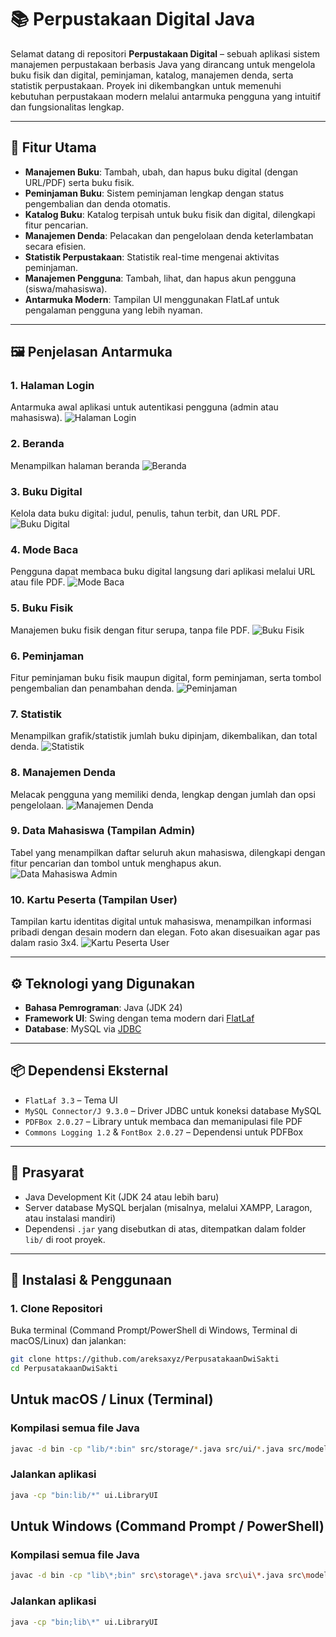 # 📚 Perpustakaan Digital Java

Selamat datang di repositori **Perpustakaan Digital** – sebuah aplikasi sistem manajemen perpustakaan berbasis Java yang dirancang untuk mengelola buku fisik dan digital, peminjaman, katalog, manajemen denda, serta statistik perpustakaan. Proyek ini dikembangkan untuk memenuhi kebutuhan perpustakaan modern melalui antarmuka pengguna yang intuitif dan fungsionalitas lengkap.

---

## 🎯 Fitur Utama

* **Manajemen Buku**: Tambah, ubah, dan hapus buku digital (dengan URL/PDF) serta buku fisik.
* **Peminjaman Buku**: Sistem peminjaman lengkap dengan status pengembalian dan denda otomatis.
* **Katalog Buku**: Katalog terpisah untuk buku fisik dan digital, dilengkapi fitur pencarian.
* **Manajemen Denda**: Pelacakan dan pengelolaan denda keterlambatan secara efisien.
* **Statistik Perpustakaan**: Statistik real-time mengenai aktivitas peminjaman.
* **Manajemen Pengguna**: Tambah, lihat, dan hapus akun pengguna (siswa/mahasiswa).
* **Antarmuka Modern**: Tampilan UI menggunakan FlatLaf untuk pengalaman pengguna yang lebih nyaman.

---

## 🖼️ Penjelasan Antarmuka

### 1. Halaman Login
Antarmuka awal aplikasi untuk autentikasi pengguna (admin atau mahasiswa).
![Halaman Login](tampilan/halamanlogin.png)

### 2. Beranda
Menampilkan halaman beranda
![Beranda](tampilan/beranda.png)

### 3. Buku Digital
Kelola data buku digital: judul, penulis, tahun terbit, dan URL PDF.
![Buku Digital](tampilan/bukudigital.png)

### 4. Mode Baca
Pengguna dapat membaca buku digital langsung dari aplikasi melalui URL atau file PDF.
![Mode Baca](tampilan/modebaca.png)

### 5. Buku Fisik
Manajemen buku fisik dengan fitur serupa, tanpa file PDF.
![Buku Fisik](tampilan/bukufisik.png)

### 6. Peminjaman
Fitur peminjaman buku fisik maupun digital, form peminjaman, serta tombol pengembalian dan penambahan denda.
![Peminjaman](tampilan/peminjaman.png)

### 7. Statistik
Menampilkan grafik/statistik jumlah buku dipinjam, dikembalikan, dan total denda.
![Statistik](tampilan/riwayat.png)

### 8. Manajemen Denda
Melacak pengguna yang memiliki denda, lengkap dengan jumlah dan opsi pengelolaan.
![Manajemen Denda](tampilan/denda.png)

### 9. Data Mahasiswa (Tampilan Admin)
Tabel yang menampilkan daftar seluruh akun mahasiswa, dilengkapi dengan fitur pencarian dan tombol untuk menghapus akun.
![Data Mahasiswa Admin](tampilan/datamahasiswa.png)

### 10. Kartu Peserta (Tampilan User)
Tampilan kartu identitas digital untuk mahasiswa, menampilkan informasi pribadi dengan desain modern dan elegan. Foto akan disesuaikan agar pas dalam rasio 3x4.
![Kartu Peserta User](tampilan/kartupeserta.png)

---

## ⚙️ Teknologi yang Digunakan

* **Bahasa Pemrograman**: Java (JDK 24)
* **Framework UI**: Swing dengan tema modern dari [FlatLaf](https://www.formdev.com/flatlaf/)
* **Database**: MySQL via [JDBC](https://dev.mysql.com/downloads/connector/j/)

---

## 📦 Dependensi Eksternal

* `FlatLaf 3.3` – Tema UI
* `MySQL Connector/J 9.3.0` – Driver JDBC untuk koneksi database MySQL
* `PDFBox 2.0.27` – Library untuk membaca dan memanipulasi file PDF
* `Commons Logging 1.2` & `FontBox 2.0.27` – Dependensi untuk PDFBox

---

## 🔧 Prasyarat

* Java Development Kit (JDK 24 atau lebih baru)
* Server database MySQL berjalan (misalnya, melalui XAMPP, Laragon, atau instalasi mandiri)
* Dependensi `.jar` yang disebutkan di atas, ditempatkan dalam folder `lib/` di root proyek.

---

## 🚀 Instalasi & Penggunaan

### 1. Clone Repositori

Buka terminal (Command Prompt/PowerShell di Windows, Terminal di macOS/Linux) dan jalankan:

```bash
git clone https://github.com/areksaxyz/PerpusatakaanDwiSakti
cd PerpusatakaanDwiSakti
```
## Untuk macOS / Linux (Terminal)

### Kompilasi semua file Java
```bash
javac -d bin -cp "lib/*:bin" src/storage/*.java src/ui/*.java src/model/*.java
```
### Jalankan aplikasi
```bash
java -cp "bin:lib/*" ui.LibraryUI
```
## Untuk Windows (Command Prompt / PowerShell)

### Kompilasi semua file Java
```bash
javac -d bin -cp "lib\*;bin" src\storage\*.java src\ui\*.java src\model\*.java
```
### Jalankan aplikasi
```bash
java -cp "bin;lib\*" ui.LibraryUI
```
